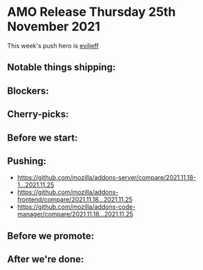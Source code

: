 # AMO Release Thursday 25th November 2021

This week's push hero is [eviljeff](https://github.com/eviljeff)

## Notable things shipping:

## Blockers:

## Cherry-picks:

## Before we start:

## Pushing:

- https://github.com/mozilla/addons-server/compare/2021.11.18-1...2021.11.25
- https://github.com/mozilla/addons-frontend/compare/2021.11.18...2021.11.25
- https://github.com/mozilla/addons-code-manager/compare/2021.11.18...2021.11.25

## Before we promote:

## After we're done:
